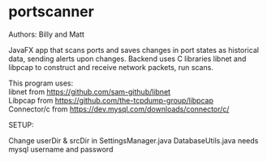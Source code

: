 # portscanner
Authors: Billy and Matt

JavaFX app that scans ports and saves changes in port states as historical data, sending alerts upon changes. Backend uses C libraries libnet and libpcap to construct and receive network packets, run scans.

This program uses:  
libnet from https://github.com/sam-github/libnet  
Libpcap from https://github.com/the-tcpdump-group/libpcap     
Connector/c from https://dev.mysql.com/downloads/connector/c/ 


SETUP:

Change userDir & srcDir in SettingsManager.java
DatabaseUtils.java needs mysql username and password